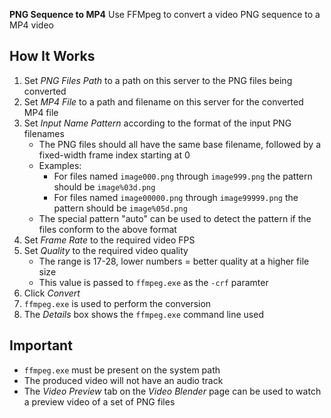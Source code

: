 **PNG Sequence to MP4** Use FFMpeg to convert a video PNG sequence to a MP4 video

## How It Works
1. Set _PNG Files Path_ to a path on this server to the PNG files being converted
1. Set _MP4 File_ to a path and filename on this server for the converted MP4 file
1. Set _Input Name Pattern_ according to the format of the input PNG filenames
    - The PNG files should all have the same base filename, followed by a fixed-width frame index starting at 0
    - Examples:
        - For files named `image000.png` through `image999.png` the pattern should be `image%03d.png`
        - For files named `image00000.png` through `image99999.png` the pattern should be `image%05d.png`
    - The special pattern "auto" can be used to detect the pattern if the files conform to the above format
1. Set _Frame Rate_ to the required video FPS
1. Set _Quality_ to the required video quality
    - The range is 17-28, lower numbers = better quality at a higher file size
    - This value is passed to `ffmpeg.exe` as the `-crf` paramter
1. Click _Convert_
1. `ffmpeg.exe` is used to perform the conversion
1. The _Details_ box shows the `ffmpeg.exe` command line used

## Important
- `ffmpeg.exe` must be present on the system path
- The produced video will not have an audio track
- The _Video Preview_ tab on the _Video Blender_ page can be used to watch a preview video of a set of PNG files
